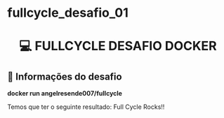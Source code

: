 # fullcycle_desafio_01

<h1 align="center">

:computer: **FULLCYCLE DESAFIO DOCKER**

</h1>

## 🚀 Informações do desafio

<p><strong>docker run angelresende007/fullcycle</strong></p>


<p>Temos que ter o seguinte resultado: Full Cycle Rocks!!


